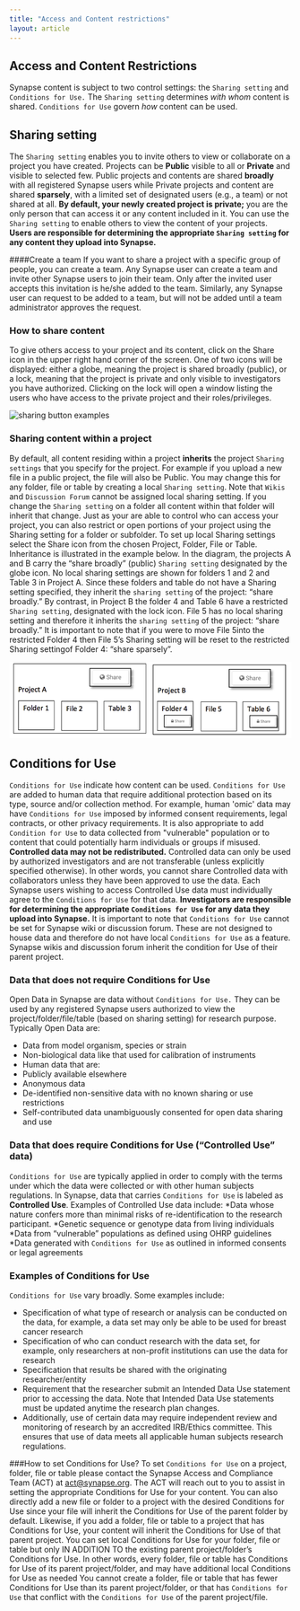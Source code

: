 ```yaml
---
title: "Access and Content restrictions"
layout: article
---
```

## Access and Content Restrictions

Synapse content is subject to two control settings: the `Sharing setting` and `Conditions for Use.` The `Sharing setting` determines _with whom_ content is shared. `Conditions for Use` govern _how_ content can be used. 

## Sharing setting
The `Sharing setting` enables you to invite others to view or collaborate on a project you have created. Projects can be **Public** visible to all or **Private** and visible to selected few. Public projects and contents are shared **broadly** with all registered Synapse users while Private projects and content are shared **sparsely**, with a limited set of designated users (e.g., a team) or not shared at all. **By default, your newly created project is private;** you are the only person that can access it or any content included in it. You can use the `Sharing setting` to enable others to view the content of your projects.
**Users are responsible for determining the appropriate `Sharing setting` for any content they upload into Synapse.**

####Create a team
If you want to share a project with a specific group of people, you can create a team. Any Synapse user can create a team and invite other Synapse users to join their team. Only after the invited user accepts this invitation is he/she added to the team. Similarly, any Synapse user can request to be added to a team, but will not be added until a team administrator approves the request.

### How to share content
To give others access to your project and its content, click on the Share icon in the upper right hand corner of the screen. One of two icons will be displayed: either a globe, meaning the project is shared broadly (public), or a lock, meaning that the project is private and only visible to investigators you have authorized. Clicking on the lock will open a window listing the users who have access to the private project and their roles/privileges.


![sharing button examples]({{site.url}}/assets/images/sharing_buttons_examples.png)

### Sharing content within a project 
By default, all content residing within a project **inherits** the project `Sharing settings` that you specify for the project. For example if you upload a new file in a public project, the file will also be Public. You may change this for any folder, file or table by creating a local `Sharing setting`. Note that `Wikis` and `Discussion Forum` cannot be assigned local sharing setting.
If you change the `Sharing setting` on a folder all content within that folder will inherit that change. Just as your are able to control who can access your project, you can also restrict or open portions of your project using the Sharing setting for a folder or subfolder. To set up local Sharing settings select the Share icon from the chosen Project, Folder, File or Table.
Inheritance is illustrated in the example below. In the diagram, the projects A and B carry the “share broadly” (public) `Sharing setting` designated by the globe icon. No local sharing settings are shown for folders 1 and 2 and Table 3 in Project A. Since these folders and table do not have a Sharing setting specified, they inherit the `sharing setting` of the project: “share broadly.” By contrast, in Project B the folder 4 and Table 6 have a restricted `Sharing setting`, designated with the lock icon. File 5 has no local sharing setting and therefore it inherits the `sharing setting` of the project: “share broadly.” It is important to note that if you were to move File 5into the restricted Folder 4 then File 5’s Sharing setting will be reset to the restricted Sharing settingof Folder 4: “share sparsely”.

<img src= "/assets/images/synapse_sharingsetting.jpg">

## Conditions for Use
`Conditions for Use` indicate how content can be used. `Conditions for Use` are added to human data that require additional protection based on its type, source and/or collection method. For example, human 'omic' data may have `Conditions for Use` imposed by informed consent requirements, legal contracts, or other privacy requirements. It is also appropriate to add `Condition for Use` to data collected from "vulnerable" population or to content that could potentially harm individuals or groups if misused.
**Controlled data may not be redistributed.** Controlled data can only be used by authorized investigators and are not transferable (unless explicitly specified otherwise). In other words, you cannot share Controlled data with collaborators unless they have been approved to use the data. Each Synapse users wishing to access Controlled Use data must individually agree to the `Conditions for Use` for that data.
**Investigators are responsible for determining the appropriate `Conditions for Use` for any data they upload into Synapse.**
It is important to note that `Conditions for Use` cannot be set for Synapse wiki or discussion forum. These are not designed to house data and therefore do not have local `Conditions for Use` as a feature. Synapse wikis and discussion forum inherit the condition for Use of their parent project.

### Data that does not require Conditions for Use
Open Data in Synapse are data without `Conditions for Use.` They can be used by any registered Synapse users authorized to view the project/folder/file/table (based on sharing setting) for research purpose. Typically Open Data are:
* Data from model organism, species or strain
* Non-biological data like that used for calibration of instruments
* Human data that are:
* Publicly available elsewhere
* Anonymous data
* De-identified non-sensitive data with no known sharing or use restrictions
* Self-contributed data unambiguously consented for open data sharing and use

### Data that does require Conditions for Use (“Controlled Use” data)
`Conditions for Use` are typically applied in order to comply with the terms under which the data were collected or with other human subjects regulations. In Synapse, data that carries `Conditions for Use` is labeled as **Controlled Use**. Examples of Controlled Use data include:
*Data whose nature confers more than minimal risks of re-identification to the research participant.
*Genetic sequence or genotype data from living individuals
*Data from “vulnerable” populations as defined using OHRP guidelines
*Data generated with `Conditions for Use` as outlined in informed consents or legal agreements


### Examples of Conditions for Use
`Conditions for Use` vary broadly. Some examples include:
* Specification of what type of research or analysis can be conducted on the data, for example, a data set may only be able to be used for breast cancer research
* Specification of who can conduct research with the data set, for example, only researchers at non-profit institutions can use the data for research
* Specification that results be shared with the originating researcher/entity
* Requirement that the researcher submit an Intended Data Use statement prior to accessing the data. Note that Intended Data Use statements must be updated anytime the research plan changes.
* Additionally, use of certain data may require independent review and monitoring of research by an accredited IRB/Ethics committee. This ensures that use of data meets all applicable human subjects research regulations.

###How to set Conditions for Use?
To set `Conditions for Use` on a project, folder, file or table please contact the Synapse Access and Compliance Team (ACT) at act@synapse.org. The ACT will reach out to you to assist in setting the appropriate Conditions for Use for your content.
You can also directly add a new file or folder to a project with the desired Conditions for Use since your file will inherit the Conditions for Use of the parent folder by default. Likewise, if you add a folder, file or table to a project that has Conditions for Use, your content will inherit the Conditions for Use of that parent project. You can set local Conditions for Use for your folder, file or table but only IN ADDITION TO the existing parent project/folder’s Conditions for Use. In other words, every folder, file or table has Conditions for Use of its parent project/folder, and may have additional local Conditions for Use as needed You cannot create a folder, file or table that has fewer Conditions for Use than its parent project/folder, or that has `Conditions for Use` that conflict with the `Conditions for Use` of the parent project/file.
